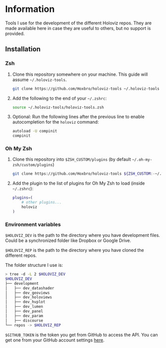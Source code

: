 # Information

Tools I use for the development of the different Holoviz repos. They are made available here in case they are
useful to others, but no support is provided.

## Installation

### Zsh

1. Clone this repository somewhere on your machine. This guide will assume `~/.holoviz-tools`.

   ```sh
   git clone https://github.com/Hoxbro/holoviz-tools ~/.holoviz-tools
   ```

2. Add the following to the end of your `~/.zshrc`:
   ```sh
   source ~/.holoviz-tools/holoviz-tools.zsh
   ```

3. Optional: Run the following lines after the previous line to enable autocompletion for the `holoviz` command:
   ```sh
   autoload -U compinit
   compinit
   ```

### Oh My Zsh

1. Clone this repository into `$ZSH_CUSTOM/plugins` (by default `~/.oh-my-zsh/custom/plugins`)

   ```sh
   git clone https://github.com/Hoxbro/holoviz-tools ${ZSH_CUSTOM:-~/.oh-my-zsh/custom}/plugins/holoviz
   ```

2. Add the plugin to the list of plugins for Oh My Zsh to load (inside `~/.zshrc`):

   ```sh
   plugins=(
       # other plugins...
       holoviz
   )
   ```

### Environment variables

`$HOLOVIZ_DEV` is the path to the directory where you have development files. Could be a synchronized folder
like Dropbox or Google Drive.

`$HOLOVIZ_REP` is the path to the directory where you have cloned the different repos.

The folder structure I use is:

```sh
> tree -d -L 2 $HOLOVIZ_DEV
$HOLOVIZ_DEV
├── development
│   ├── dev_datashader
│   ├── dev_geoviews
│   ├── dev_holoviews
│   ├── dev_hvplot
│   ├── dev_lumen
│   ├── dev_panel
│   ├── dev_param
│   ├── discourse
└── repos -> $HOLOVIZ_REP
```

`$GITHUB_TOKEN` is the token you get from GitHub to access the API. You can get one from your GitHub account
settings
[here](https://docs.github.com/en/authentication/keeping-your-account-and-data-secure/managing-your-personal-access-tokens#creating-a-fine-grained-personal-access-token).
